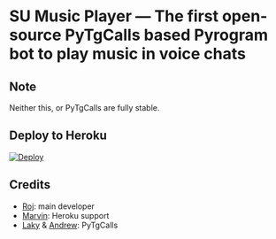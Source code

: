 # SU Music Player — The first open-source PyTgCalls based Pyrogram bot to play music in voice chats

## Note

Neither this, or PyTgCalls are fully stable.

## Deploy to Heroku

[![Deploy](https://www.herokucdn.com/deploy/button.svg)](https://heroku.com/deploy?template=https://github.com/dasunpamod/CallsMusicHeroku-2)

## Credits

- [Roj](https://github.com/rojserbest): main developer
- [Marvin](https://github.com/BlackStoneReborn): Heroku support
- [Laky](https://github.com/Laky-64) & [Andrew](https://github.com/AndrewLaneX): PyTgCalls
